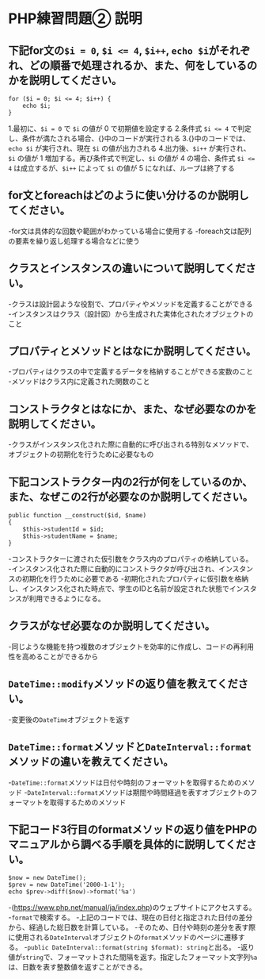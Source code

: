 # PHP練習問題② 説明

## 下記for文の`$i = 0`, `$i <= 4`, `$i++`, `echo $i`がそれぞれ、どの順番で処理されるか、また、何をしているのかを説明してください。

```
for ($i = 0; $i <= 4; $i++) {
    echo $i;
}
```

1.最初に、`$i = 0` で `$i` の値が 0 で初期値を設定する
2.条件式 `$i <= 4` で判定し、条件が満たされる場合、{}中のコードが実行される
3.{}中のコードでは、`echo $i` が実行され、現在 `$i` の値が出力される
4.出力後、`$i++` が実行され、 `$i` の値が 1 増加する。再び条件式で判定し、`$i` の値が 4 の場合、条件式 `$i <= 4` は成立するが、`$i++` によって `$i` の値が 5 になれば、ループは終了する

## for文とforeachはどのように使い分けるのか説明してください。
-for文は具体的な回数や範囲がわかっている場合に使用する
-foreach文は配列の要素を繰り返し処理する場合などに使う

## クラスとインスタンスの違いについて説明してください。
-クラスは設計図ような役割で、プロパティやメソッドを定義することができる
-インスタンスはクラス（設計図）から生成された実体化されたオブジェクトのこと

## プロパティとメソッドとはなにか説明してください。
-プロパティはクラスの中で定義するデータを格納することができる変数のこと
-メソッドはクラス内に定義された関数のこと

## コンストラクタとはなにか、また、なぜ必要なのかを説明してください。
-クラスがインスタンス化された際に自動的に呼び出される特別なメソッドで、オブジェクトの初期化を行うために必要なもの

## 下記コンストラクター内の2行が何をしているのか、また、なぜこの2行が必要なのか説明してください。
```
public function __construct($id, $name)
{
    $this->studentId = $id;
    $this->studentName = $name;
}
```
-コンストラクターに渡された仮引数をクラス内のプロパティの格納している。
-インスタンス化された際に自動的にコンストラクタが呼び出され、インスタンスの初期化を行うために必要である
-初期化されたプロパティに仮引数を格納し、インスタンス化された時点で、学生のIDと名前が設定された状態でインスタンスが利用できるようになる。

## クラスがなぜ必要なのか説明してください。
-同じような機能を持つ複数のオブジェクトを効率的に作成し、コードの再利用性を高めることができるから

## `DateTime::modify`メソッドの返り値を教えてください。
-変更後の`DateTime`オブジェクトを返す

## `DateTime::format`メソッドと`DateInterval::format`メソッドの違いを教えてください。
-`DateTime::format`メソッドは日付や時刻のフォーマットを取得するためのメソッド
-`DateInterval::format`メソッドは期間や時間経過を表すオブジェクトのフォーマットを取得するためのメソッド

## 下記コード3行目のformatメソッドの返り値をPHPのマニュアルから調べる手順を具体的に説明してください。
```
$now = new DateTime();
$prev = new DateTime('2000-1-1');
echo $prev->diff($now)->format('%a')
```

-(https://www.php.net/manual/ja/index.php)のウェブサイトにアクセスする。
-`format`で検索する。
-上記のコードでは、現在の日付と指定された日付の差分から、経過した総日数を計算している。
-そのため、日付や時刻の差分を表す際に使用される`DateInterval`オブジェクトの`format`メソッドのページに遷移する。
-`public DateInterval::format(string $format): string`と出る。
-返り値が`string`で、フォーマットされた間隔を返す。指定したフォーマット文字列`%a`は、日数を表す整数値を返すことができる。
